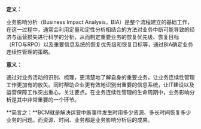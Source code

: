 **定义：**

业务影响分析（Business Impact Analysis，BIA）是整个流程建立的基础工作，在这一过程中，通常会利用定量和定性分析相结合的方法对业务中断可能导致的经济与运营损失进行科学的分析，从而制定重要业务的恢复优先级、恢复目标（RTO与RPO）以及重要信息系统的恢复优先级和恢复目标等，通过BIA确定业务连续性管理的策略。

**意义：**

通过对业务活动的识别、梳理，更清楚地了解自身的重要业务，让业务连续性管理工作更加有的放矢。同时帮助企业更有效地识别出重要的信息系统，让IT建设以及运营保障工作突出重心，关注要点。在业务连续性管理的生命周期中，业务影响分析是其中非常重要的一个环节。

**简言之：**BCM就是解决运营中断事件发生时用多少资源、多长时间恢复多少业务的问题。而资源、时间、业务都是业务影响分析后的成果。



